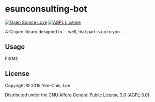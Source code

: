 # esunconsulting-bot

[![Open Source Love](https://badges.frapsoft.com/os/v3/open-source.svg?v=103)](https://github.com/ellerbrock/open-source-badges/)
[![AGPL License](http://img.shields.io/badge/license-AGPL%20v3-red.svg?style=flat)](http://opensource.org/licenses/AGPL-3.0)

A Clojure library designed to ... well, that part is up to you.

## Usage

FIXME

## License

Copyright © 2018 Yen-Chin, Lee

Distributed under the [GNU Affero General Public License 3.0 (AGPL-3.0)](https://www.gnu.org/licenses/agpl-3.0.en.html).
